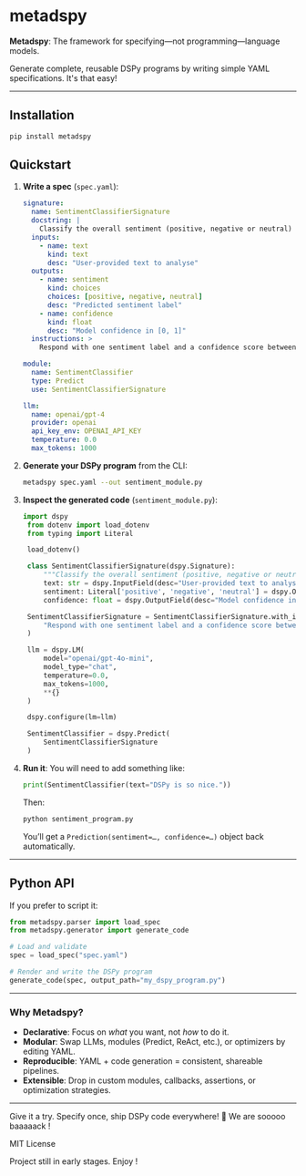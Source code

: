 # metadspy

**Metadspy**: The framework for specifying―not programming―language models.

Generate complete, reusable DSPy programs by writing simple YAML specifications. It's that easy!

---

## Installation

```bash
pip install metadspy
```

## Quickstart

1. **Write a spec** (`spec.yaml`):

   ```yaml
   signature:
     name: SentimentClassifierSignature
     docstring: |
       Classify the overall sentiment (positive, negative or neutral) of a short text.
     inputs:
       - name: text
         kind: text
         desc: "User-provided text to analyse"
     outputs:
       - name: sentiment
         kind: choices
         choices: [positive, negative, neutral]
         desc: "Predicted sentiment label"
       - name: confidence
         kind: float
         desc: "Model confidence in [0, 1]"
     instructions: >
       Respond with one sentiment label and a confidence score between 0 and 1.

   module:
     name: SentimentClassifier
     type: Predict
     use: SentimentClassifierSignature

   llm:
     name: openai/gpt-4
     provider: openai
     api_key_env: OPENAI_API_KEY
     temperature: 0.0
     max_tokens: 1000
   ```

2. **Generate your DSPy program** from the CLI:

   ```bash
   metadspy spec.yaml --out sentiment_module.py
   ```

3. **Inspect the generated code** (`sentiment_module.py`):

   ```python
   import dspy
    from dotenv import load_dotenv
    from typing import Literal

    load_dotenv()

    class SentimentClassifierSignature(dspy.Signature):
        """Classify the overall sentiment (positive, negative or neutral) of a short text."""
        text: str = dspy.InputField(desc="User-provided text to analyse")
        sentiment: Literal['positive', 'negative', 'neutral'] = dspy.OutputField(desc="Predicted sentiment label")
        confidence: float = dspy.OutputField(desc="Model confidence in [0, 1]")

    SentimentClassifierSignature = SentimentClassifierSignature.with_instructions(
        "Respond with one sentiment label and a confidence score between 0 and 1.\n"
    )

    llm = dspy.LM(
        model="openai/gpt-4o-mini",
        model_type="chat",
        temperature=0.0,
        max_tokens=1000,
        **{}
    )

    dspy.configure(lm=llm)

    SentimentClassifier = dspy.Predict(
        SentimentClassifierSignature
    )
   ```

4. **Run it**:
    You will need to add something like:

    ```python
    print(SentimentClassifier(text="DSPy is so nice."))
    ```
    Then:

   ```bash
   python sentiment_program.py
   ```

   You’ll get a `Prediction(sentiment=…, confidence=…)` object back automatically.

---

## Python API

If you prefer to script it:

```python
from metadspy.parser import load_spec
from metadspy.generator import generate_code

# Load and validate
spec = load_spec("spec.yaml")

# Render and write the DSPy program
generate_code(spec, output_path="my_dspy_program.py")
```

---

### Why Metadspy?

* **Declarative**: Focus on *what* you want, not *how* to do it.
* **Modular**: Swap LLMs, modules (Predict, ReAct, etc.), or optimizers by editing YAML.
* **Reproducible**: YAML + code generation = consistent, shareable pipelines.
* **Extensible**: Drop in custom modules, callbacks, assertions, or optimization strategies.

---

Give it a try. Specify once, ship DSPy code everywhere! 🚀 We are sooooo baaaaack !

MIT License

Project still in early stages. Enjoy !
